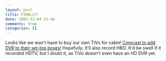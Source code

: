 ```yaml
---
layout: post
title: FINALLY!
date: 2003-12-04 13:48
comments: true
categories: []
---
```

Looks like we won't have to buy our own TiVo for cable! <a href="http://arstechnica.com/news/posts/1070557995.html" target="_blank">Comcast to add DVR to their set-top boxes!</a> Hopefully, it'll also record HBO. It'd be swell if it recorded HDTV, but I doubt it, as TiVo doesn't even have an HD DVR yet.
